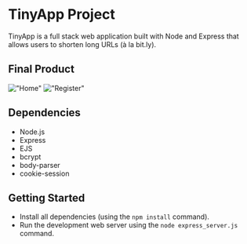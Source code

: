 # TinyApp Project

TinyApp is a full stack web application built with Node and Express that allows users to shorten long URLs (à la bit.ly).

## Final Product

!["Home"](#)
!["Register"](#)

## Dependencies

- Node.js
- Express
- EJS
- bcrypt
- body-parser
- cookie-session

## Getting Started

- Install all dependencies (using the `npm install` command).
- Run the development web server using the `node express_server.js` command.